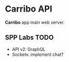 # Carribo API
**Carribo** app main web server.

## SPP Labs TODO
- API v2: GraphQL
- Sockets: implement chat?
